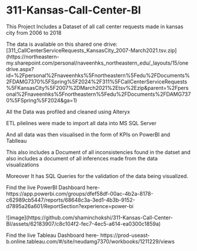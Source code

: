 # 311-Kansas-Call-Center-BI
<p>This Project Includes a Dataset of all call center requests made in kansas city from 2006 to 2018</p>
<p>The data is available on this shared one drive: <href>[311_CallCenterServiceRequests_KansasCity_2007-March2021.tsv.zip](https://northeastern-my.sharepoint.com/personal/naveenhks_northeastern_edu/_layouts/15/onedrive.aspx?id=%2Fpersonal%2Fnaveenhks%5Fnortheastern%5Fedu%2FDocuments%2FDAMG7370%5FSpring%5F2024%2F311%5FCallCenterServiceRequests%5FKansasCity%5F2007%2DMarch2021%2Etsv%2Ezip&parent=%2Fpersonal%2Fnaveenhks%5Fnortheastern%5Fedu%2FDocuments%2FDAMG7370%5FSpring%5F2024&ga=1)</href></p>
<p>All the Data was profiled and cleaned using Alteryx </p>
<p>ETL pilelines were made to import all data into MS SQL Server</p>
<p>And all data was then visualised in the form of KPIs on PowerBI and Tablleau</p>
<p>This also includes a Document of all inconsistencies found in the datset and also includes a document of all inferences made from the data visualizations </p>
Moreover It has SQL Queries for the validation of the data being visualized.</p>
<p>Find the live PowerBI Dashboard here- 
<href>https://app.powerbi.com/groups/dfef58df-00ac-4b2a-8178-c62989cb5447/reports/68648c3a-3ed1-4b3b-9152-d7895a26a601/ReportSection?experience=power-bi</href></p>
![image](https://github.com/shaminchokshi/311-Kansas-Call-Center-BI/assets/62183907/c8c104f2-fec7-4ec5-a614-ea0300c1859a)

<p>Find the live Tableau Dashboard here- 
<href>https://prod-useast-b.online.tableau.com/#/site/neudamg7370/workbooks/1211229/views</href>
